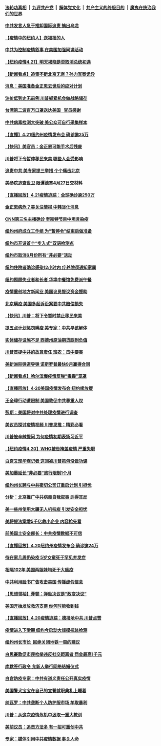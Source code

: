 

####  [法轮功真相](../../../../basic/blob/master/README.md?t=04220531) &nbsp;|&nbsp; [九评共产党](../../../../9ping.md/blob/master/README.md?t=04220531) &nbsp;|&nbsp; [解体党文化](../../../../jtdwh.md/blob/master/README.md?t=04220531)  &nbsp;|&nbsp; [共产主义的终极目的](../../../../gczydzjmd.md/blob/master/README.md?t=04220531) &nbsp;|&nbsp; [魔鬼在统治我们的世界](../../../../mgztzwmdsj.md/blob/master/README.md?t=04220531) 

#### [中共发言人急于推卸国际追责 搞出乌龙](../pages/nsc412/n12050056.md?t=04220531) 

#### [【疫情中的纽约人】送福报的人](../pages/nsc412/n12050381.md?t=04220531) 

#### [中共为控制疫情叙事 在美国加强间谍活动](../pages/nsc412/n12050143.md?t=04220531) 

#### [【纽约疫情4.21】明天揭晓是否取消总统初选](../pages/nsc412/n12049065.md?t=04220531) 

#### [【新闻看点】追责不断北京无奈？孙力军案诡异](../pages/nsc412/n12050026.md?t=04220531) 

#### [消息：美国准备金正恩去世后的应对计划](../pages/nsc412/n12049919.md?t=04220531) 

#### [油价低到史无前例 川普抓紧机会做战略储存](../pages/nsc412/n12049686.md?t=04220531) 

#### [台湾第二波百万口罩送达美国   官员感谢](../pages/nsc412/n12049881.md?t=04220531) 

#### [中共病毒检测大突破 美公众可自行采集样本](../pages/nsc412/n12049777.md?t=04220531) 

#### [【直播】4.21纽约州疫情发布会 确诊逾25万](../pages/nsc412/n12049830.md?t=04220531) 

#### [【快讯】美官员：金正恩可能手术后残废](../pages/nsc412/n12049687.md?t=04220531) 

#### [川普将下令暂停移民来美 哪些人会受影响](../pages/nsc412/n12049619.md?t=04220531) 

#### [追责中共 美专家提三举措 个个痛击北京](../pages/nsc412/n12049531.md?t=04220531) 

#### [美参院追查世卫 限谭德塞4月27日交材料](../pages/nsc412/n12049335.md?t=04220531) 

#### [【直播回放】4.21疫情追踪：全球确诊逾250万](../pages/nsc412/n12049251.md?t=04220531) 

#### [金正恩病危？美关注情报 中韩淡化消息](../pages/nsc412/n12048735.md?t=04220531) 

#### [CNN第三名主播确诊 奎斯特节目中坦言染疫](../pages/nsc412/n12048641.md?t=04220531) 

#### [纽约州府成立工作组  为“暂停令”结束后做准备](../pages/nsc412/n12048302.md?t=04220531) 

#### [纽约市开设首个“步入式”双语检测点](../pages/nsc412/n12048281.md?t=04220531) 

#### [纽约市取消6月份所有“非必要”活动](../pages/nsc412/n12048295.md?t=04220531) 

#### [纽约住院者确诊感染12小时内 疗养院须通知家属](../pages/nsc412/n12048277.md?t=04220531) 

#### [纽约照顾失业者和长者 华埠中餐馆免费派午餐](../pages/nsc412/n12048340.md?t=04220531) 

#### [疫情重创地方新闻业 美国议员提议资金援助](../pages/nsc412/n12048112.md?t=04220531) 

#### [北京瞒疫 美国多起诉讼案要中共赔偿损失](../pages/nsc412/n12047800.md?t=04220531) 

#### [【快讯】川普：将下令暂时禁止移民来美](../pages/nsc412/n12048042.md?t=04220531) 

#### [提五点计划惩罚瞒疫 美专家：中共早该解体](../pages/nsc412/n12047186.md?t=04220531) 

#### [实体储存设施不足 西德州原油期货跌到负值](../pages/nsc412/n12047708.md?t=04220531) 

#### [川普首提中共的故意责任 班农：击中要害](../pages/nsc412/n12047604.md?t=04220531) 

#### [美新洲际弹道导弹 诺斯罗普最快9月赢得合同](../pages/nsc412/n12047578.md?t=04220531) 

#### [【新闻看点】哈尔滨爆疫情反弹“毒霾”笼罩](../pages/nsc412/n12046783.md?t=04220531) 

#### [【直播回放】4·20美国疫情发布会 纽约续放缓](../pages/nsc412/n12047171.md?t=04220531) 

#### [王全璋行动遭限制 美国敦促中共尊重人权](../pages/nsc412/n12047311.md?t=04220531) 

#### [彭斯：美国将对中共处理疫情进行调查](../pages/nsc412/n12047321.md?t=04220531) 

#### [美议员探讨疫情视频 川普发推：精彩必看](../pages/nsc412/n12047166.md?t=04220531) 

#### [川普被辛辣提问 为何疫情初期表扬习近平](../pages/nsc412/n12046535.md?t=04220531) 

#### [【纽约疫情4.20】WHO被告掩盖疫情 严重失职](../pages/nsc412/n12046022.md?t=04220531) 

#### [白宫又现华裔记者 这回被川普抓包没做功课](../pages/nsc412/n12046981.md?t=04220531) 

#### [美加墨延长“非必要”旅行限制1个月](../pages/nsc412/n12046957.md?t=04220531) 

#### [纽约州长聘与中共密切公司订重启计划 引担忧](../pages/nsc412/n12045244.md?t=04220531) 

#### [分析：北京推广中共病毒自我叙事 适得其反](../pages/nsc412/n12046750.md?t=04220531) 

#### [美一些州使用大疆无人机抗疫 引发安全担忧](../pages/nsc412/n12046863.md?t=04220531) 

#### [美将提法案增5千亿救小企业 内容抢先看](../pages/nsc412/n12046834.md?t=04220531) 

#### [前美国土安全部长：中共疫情数据不可信](../pages/nsc412/n12046768.md?t=04220531) 

#### [【直播回放】4.20纽约州疫情发布会 确诊逾24万](../pages/nsc412/n12046697.md?t=04220531) 

#### [待在家几周仍染疫 5岁女童死于罕见并发症](../pages/nsc412/n12046618.md?t=04220531) 

#### [相隔102年 美国两姐妹均死于大瘟疫](../pages/nsc412/n12046469.md?t=04220531) 

#### [中共利用脸书广告攻击美国 传播虚假信息](../pages/nsc412/n12040237.md?t=04220531) 

#### [【思想领袖】菲顿：弹劾决议是“政变决议”](../pages/nsc412/n11811398.md?t=04220531) 

#### [美国开始发放救济支票 你何时能收到钱](../pages/nsc412/n12046221.md?t=04220531) 

#### [【直播回放】4.20疫情追踪：德报呛中共 川普点赞](../pages/nsc412/n12046097.md?t=04220531) 

#### [疫情进入下滑期 纽约今启动大规模抗体检测](../pages/nsc412/n12045125.md?t=04220531) 

#### [纽约州长市长 回绝关闭地铁一周的建议](../pages/nsc412/n12045115.md?t=04220531) 

#### [白思豪敦促市民检举违反社交距离者 罚金最高1千元](../pages/nsc412/n12045133.md?t=04220531) 

#### [库默签行政令 允新人举行网络结婚仪式](../pages/nsc412/n12045130.md?t=04220531) 

#### [白宫防疫专家：中共有道义责任公开真实疫情](../pages/nsc412/n12044970.md?t=04220531) 

#### [美国警犬宝宝在自己的宣誓就职典礼上睡着](../pages/nsc412/n12044986.md?t=04220531) 

#### [纳瓦罗：中共垄断个人防护服市场 牟取暴利](../pages/nsc412/n12044883.md?t=04220531) 

#### [川普：从这次疫情危机中汲取一重大教训](../pages/nsc412/n12044887.md?t=04220531) 

#### [美前议员：追责方法多 有一招可重创中共](../pages/nsc412/n12044540.md?t=04220531) 

#### [专家：媒体引用中共疫情数据 事关人命](../pages/nsc412/n12044571.md?t=04220531) 

